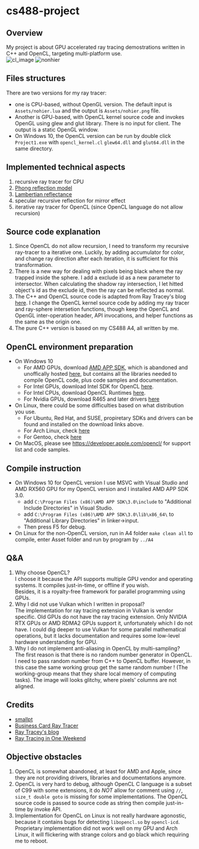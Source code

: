 # cs488-project
## Overview
My project is about GPU accelerated ray tracing demostrations written in C++ and OpenCL, targeting multi-platform use.  
![cl_image](https://user-images.githubusercontent.com/53088781/144907254-13927407-f7b6-4231-b749-6b99e39a31d7.png)
![nonhier](https://user-images.githubusercontent.com/53088781/144993722-4fea64ec-3dc2-428c-bafd-a420d2ccd7ea.png)

## Files structures
There are two versions for my ray tracer:
- one is CPU-based, without OpenGL version. The default input is `Assets/nohier.lua` and the output is `Assets/nohier.png` file.
- Another is GPU-based, with OpenCL kernel source code and invokes OpenGL using glew and glut library. There is no input for client. The output is a static OpenGL window.
- On Windows 10, the OpenCL version can be run by double click `Project1.exe` with `opencl_kernel.cl` `glew64.dll` and `glut64.dll` in the same directory.

## Implemented technical aspects
1. recursive ray tracer for CPU
2. [Phong reflection model](https://en.wikipedia.org/wiki/Phong_reflection_model)
3. [Lambertian reflectance](https://en.wikipedia.org/wiki/Lambertian_reflectance)
3. specular recursive reflection for mirror effect
4. iterative ray tracer for OpenCL (since OpenCL language do not allow recursion)

## Source code explanation
1. Since OpenCL do not allow recursion, I need to transform my recursive ray-tracer to a iterative one. Luckily, by adding accumulator for color, and change ray direction after each iteration, it is sufficient for this transformation.
2. There is a new way for dealing with pixels being black where the ray trapped inside the sphere. I add a exclude id as a new parameter to intersector. When calculating the shadow ray intersection, I let hitted object's id as the exclude id, then the ray can be reflected as normal. 
3. The C++ and OpenCL source code is adapted from Ray Tracey's blog [here](https://github.com/straaljager/OpenCL-path-tracing-tutorial-3-Part-1). I change the OpenCL kernel source code by adding my ray tracer and ray-sphere intersetion functions, though keep the OpenCL and OpenGL inter-operation header, API invocations, and helper functions as the same as the origin one.
4. The pure C++ version is based on my CS488 A4, all written by me.

## OpenCL environment preparation
- On Windows 10
  - For AMD GPUs, download [AMD APP SDK](https://en.wikipedia.org/wiki/AMD_APP_SDK), which is abandoned and unoffically hosted [here](https://www.softpedia.com/get/Programming/SDK-DDK/ATI-Stream-SDK.shtml), 
  but contains all the libraries needed to compile OpenCL code, plus code samples and documentation.
  - For Intel GPUs, download Intel SDK for OpenCL [here](https://www.intel.com/content/www/us/en/developer/tools/opencl-sdk/overview.html).  
  - For Intel CPUs, download OpenCL Runtimes [here](https://www.intel.com/content/www/us/en/developer/articles/tool/opencl-drivers.html).
  - For Nvidia GPUs, download R465 and later drivers [here](www.nvidia.com/drivers)
- On Linux, there could be some difficulties based on what distribution you use.  
  - For Ubuntu, Red Hat, and SUSE, propiretary SDKs and drivers can be found and installed on the download links above.
  - For Arch Linux, check [here](https://wiki.archlinux.org/title/GPGPU#OpenCL)
  - For Gentoo, check [here](https://wiki.gentoo.org/wiki/OpenCL)
- On MacOS, please see https://developer.apple.com/opencl/ for support list and code samples.

## Compile instruction
- On Windows 10 for OpenCL version
  I use MSVC with Visual Studio and AMD RX560 GPU for my OpenCL version and I installed AMD APP SDK 3.0.
  - add `C:\Program Files (x86)\AMD APP SDK\3.0\include` to "Additional Include Directories" in Visual Studio.
  - add `C:\Program Files (x86)\AMD APP SDK\3.0\lib\x86_64\` to "Additional Library Directories" in linker->input.
  - Then press F5 for debug.
- On Linux for the non-OpenCL version, run in A4 folder `make clean all` to compile, enter Asset folder and run by program by `../A4`

## Q&A
1. Why choose OpenCL?  
I choose it because the API supports multiple GPU vendor and operating systems. It compiles just-in-time, or offline if you wish.  
Besides, it is a royalty-free framework for parallel programming using GPUs.
2. Why I did not use Vulkan which I written in proposal?  
The implementation for ray tracing extension in Vulkan is vendor specific. 
Old GPUs do not have the ray tracing extension. Only NVIDIA RTX GPUs or AMD RDMA2 GPUs support it, unfortunately which I do not have.
I could dig deeper to use Vulkan for some parallel mathematical operations, but it lacks documentation and requires some low-level hardware understanding for GPU.
3. Why I do not implement anti-aliasing in OpenCL by multi-sampling?  
The first reason is that there is no random number generator in OpenCL.  
I need to pass random number from C++ to OpenCL buffer. 
However, in this case the same working group get the same random number ! (The working-group means that they share local memory of computing tasks). 
The image will looks glitchy, where pixels' columns are not aligned.
## Credits
- [smallpt](http://www.kevinbeason.com/smallpt/)
- [Business Card Ray Tracer](http://eastfarthing.com/blog/2016-01-12-card/)
- [Ray Tracey's blog](https://raytracey.blogspot.com/2017/01/opencl-path-tracing-tutorial-3-opengl.html)
- [Ray Tracing in One Weekend](https://raytracing.github.io/)

## Objective obstacles

1. OpenCL is somewhat abandoned, at least for AMD and Apple, since they are not providing drivers, libraries and documentations anymore.
2. OpenCL is very hard to debug, although OpenCL C language is a subset of C99 with some extensions, it do *NOT* allow for comment using `//`, `size_t double goto` is missing for some implementations. The OpenCL source code is passed to source code as string then compile just-in-time by invoke API.
3. Implementation for OpenCL on Linux is not really hardware agonostic, because it contains bugs for detecting `libopencl.so` by `opencl-icd`. Proprietary implementation did not work well on my GPU and Arch Linux, it will flickering with strange colors and go black which requiring me to reboot.
